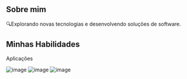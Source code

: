 ## Sobre mim

🔍Explorando novas tecnologias e desenvolvendo soluções de software.

## Minhas Habilidades
Aplicações

![image](https://github.com/oalifiralph/oalifiralph/assets/133459291/a2214b25-35d8-4a33-8b46-f3c2636905db) ![image](https://github.com/oalifiralph/oalifiralph/assets/133459291/5233a4f3-a568-44fa-b071-fd0dad62e8cc) ![image](https://github.com/oalifiralph/oalifiralph/assets/133459291/0022cae0-0c16-4f2e-ba09-49ff27f33a69)



